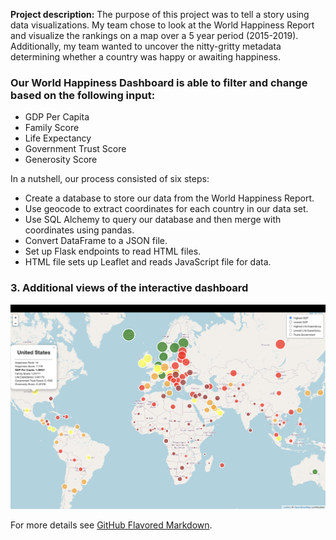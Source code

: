 

**Project description:**  The purpose of this project was to tell a story using data visualizations. My team chose to look at the World Happiness Report and visualize the rankings on a map over a 5 year period (2015-2019). Additionally, my team wanted to uncover the nitty-gritty metadata determining whether a country was happy or awaiting happiness.

### Our World Happiness Dashboard is able to filter and change based on the following input: 
- GDP Per Capita
- Family Score
- Life Expectancy
- Government Trust Score 
- Generosity Score

In a nutshell, our process consisted of six steps:
- Create a database to store our data from the World Happiness Report.
- Use geocode to extract coordinates for each country in our data set.
- Use SQL Alchemy to query our database and then merge with coordinates using pandas.
- Convert DataFrame to a JSON file.
- Set up Flask endpoints to read HTML files.
- HTML file sets up Leaflet and reads JavaScript file for data.

### 3. Additional views of the interactive dashboard

<img src="images/world_happiness_image2.png?raw=true"/>

For more details see [GitHub Flavored Markdown](https://guides.github.com/features/mastering-markdown/).
